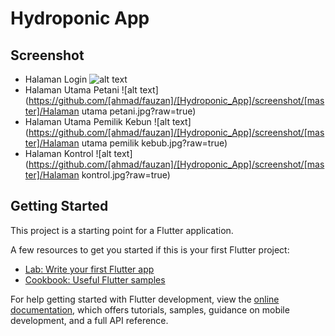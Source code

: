 # Hydroponic App
## Screenshot
- Halaman Login
![alt text](https://github.com/[ahmad/fauzan]/[Hydroponic_App]/screenshot/[master]/Halamanlogin.jpg?raw=true)
- Halaman Utama Petani
![alt text](https://github.com/[ahmad/fauzan]/[Hydroponic_App]/screenshot/[master]/Halaman utama petani.jpg?raw=true)
- Halaman Utama Pemilik Kebun
![alt text](https://github.com/[ahmad/fauzan]/[Hydroponic_App]/screenshot/[master]/Halaman utama pemilik kebub.jpg?raw=true)
- Halaman Kontrol
![alt text](https://github.com/[ahmad/fauzan]/[Hydroponic_App]/screenshot/[master]/Halaman kontrol.jpg?raw=true)

## Getting Started

This project is a starting point for a Flutter application.

A few resources to get you started if this is your first Flutter project:

- [Lab: Write your first Flutter app](https://docs.flutter.dev/get-started/codelab)
- [Cookbook: Useful Flutter samples](https://docs.flutter.dev/cookbook)

For help getting started with Flutter development, view the
[online documentation](https://docs.flutter.dev/), which offers tutorials,
samples, guidance on mobile development, and a full API reference.

